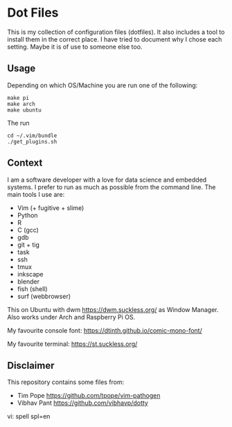 # Dot Files

This is my collection of configuration files (dotfiles). It also includes a
tool to install them in the correct place. I have tried to document why I
chose each setting. Maybe it is of use to someone else too.

## Usage

Depending on which OS/Machine you are run one of the following:

    make pi
    make arch
    make ubuntu

The run

    cd ~/.vim/bundle
    ./get_plugins.sh

## Context

I am a software developer with a love for data science and embedded systems. I
prefer to run as much as possible from the command line.  The main tools I use
are:

- Vim (+ fugitive + slime)
- Python
- R
- C (gcc)
- gdb
- git + tig
- task
- ssh
- tmux
- inkscape
- blender
- fish (shell)
- surf (webbrowser)

This on Ubuntu with dwm <https://dwm.suckless.org/> as Window Manager.
Also works under Arch and Raspberry Pi OS.

My favourite console font: <https://dtinth.github.io/comic-mono-font/>

My favourite terminal: <https://st.suckless.org/>

## Disclaimer

This repository contains some files from:

- Tim Pope <https://github.com/tpope/vim-pathogen>
- Vibhav Pant <https://github.com/vibhavp/dotty>

vi: spell spl=en
